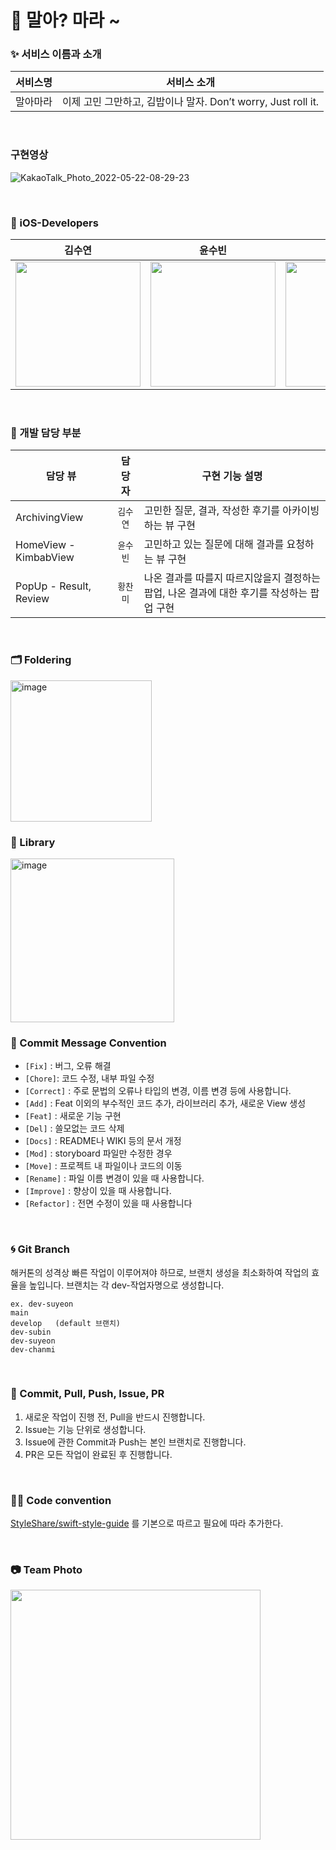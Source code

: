 # 🍙 말아? 마라 ~

### ✨ 서비스 이름과 소개 

| 서비스명   | 서비스 소개
| -------- | :-----: | 
| 말아마라           | 이제 고민 그만하고, 김밥이나 말자. Don’t worry, Just roll it. |

</br>


### 구현영상
![KakaoTalk_Photo_2022-05-22-08-29-23](https://user-images.githubusercontent.com/81313960/169672180-c6760e84-52c0-4886-99ad-adc73cff8369.gif)


</br>


### 🍗 iOS-Developers

| 김수연 | 윤수빈 | 황찬미  |
| ----------------- | :-----: | ----- |
| <img src="https://user-images.githubusercontent.com/81313960/169660549-8a94f238-0b78-4e84-8d06-4a4214041e91.png" width="200">|<img src="https://user-images.githubusercontent.com/81313960/169660604-600010dd-b094-49e3-a53a-aff58d2ac3cf.png" width="200">|<img src="https://user-images.githubusercontent.com/81313960/169660606-12cd00ef-767e-4955-84fd-4f9433936af7.png" width="200">|

</br>

### 🌿 개발 담당 부분

| 담당 뷰      | 담당자 |   구현 기능 설명   |
| ----------------- | :-----: | ----- |
| ArchivingView           | `김수연` | 고민한 질문, 결과, 작성한 후기를 아카이빙 하는 뷰 구현 |
| HomeView - KimbabView           | `윤수빈` | 고민하고 있는 질문에 대해 결과를 요청하는 뷰 구현 |
| PopUp - Result, Review           | `황찬미` | 나온 결과를 따를지 따르지않을지 결정하는 팝업, 나온 결과에 대한 후기를 작성하는 팝업 구현 |


</br>

### 🗂 Foldering

<img width="226" alt="image" src="https://user-images.githubusercontent.com/81313960/169660686-60ce6385-e6aa-4ef4-b940-93f5a7210dc1.png">

</br>


### 🍭 Library

<img width="262" alt="image" src="https://user-images.githubusercontent.com/81313960/169661035-b69b96d8-457d-44d0-b1fc-e04782eaa587.png">



### 🍗 Commit Message Convention

- `[Fix]` : 버그, 오류 해결
- `[Chore]`: 코드 수정, 내부 파일 수정
- `[Correct]` : 주로 문법의 오류나 타입의 변경, 이름 변경 등에 사용합니다.
- `[Add]` : Feat 이외의 부수적인 코드 추가, 라이브러리 추가, 새로운 View 생성
- `[Feat]` : 새로운 기능 구현
- `[Del]` : 쓸모없는 코드 삭제
- `[Docs]` : README나 WIKI 등의 문서 개정
- `[Mod]` : storyboard 파일만 수정한 경우
- `[Move]` : 프로젝트 내 파일이나 코드의 이동
- `[Rename]` : 파일 이름 변경이 있을 때 사용합니다.
- `[Improve]` : 향상이 있을 때 사용합니다.
- `[Refactor]` : 전면 수정이 있을 때 사용합니다

</br>

### 🌀 Git Branch

해커톤의 성격상 빠른 작업이 이루어져야 하므로, 브랜치 생성을 최소화하여 작업의 효율을 높입니다.
브랜치는 각 dev-작업자명으로 생성합니다.
```
ex. dev-suyeon
main
develop   (default 브랜치)
dev-subin
dev-suyeon
dev-chanmi
```

</br>

### 🐥 Commit, Pull, Push, Issue, PR

1. 새로운 작업이 진행 전, Pull을 반드시 진행합니다.
2. Issue는 기능 단위로 생성합니다.
3. Issue에 관한 Commit과 Push는 본인 브랜치로 진행합니다.
4. PR은 모든 작업이 완료된 후 진행합니다.

</br>

### 👊🏻 Code convention

[StyleShare/swift-style-guide](https://github.com/StyleShare/swift-style-guide) 를 기본으로 따르고 필요에 따라 추가한다.


</br>

### 📷 Team Photo


<img src="https://user-images.githubusercontent.com/81313960/169656982-a24e9a9c-27d7-46c9-8897-ec1f70c11add.jpg" width="400">





